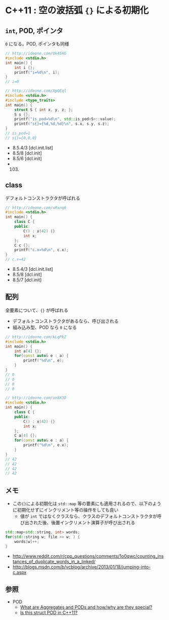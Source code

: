 # C++11 : 空の波括弧 `{}` による初期化

## `int`, POD, ポインタ

 `0` になる。POD, ポインタも同様

```C++
// http://ideone.com/Ok45HG
#include <stdio.h>
int main() {
    int i {};
    printf("i=%d\n", i);
}
// i=0
```


```C++
// http://ideone.com/XpQEql
#include <stdio.h>
#include <type_traits>
int main() {
    struct S { int x, y, z; };
    S s {};
    printf("is_pod=%d\n", std::is_pod<S>::value);
    printf("s{}={%d,%d,%d}\n", s.x, s.y, s.z);
}
// is_pod=1
// s{}={0,0,0}
```

 - 8.5.4/3 [dcl.init.list]
 - 8.5/8 [dcl.init]
 - 8.5/6 [dcl.init]
 - 103)


## class

デフォルトコンストラクタが呼ばれる

```C++
// http://ideone.com/uRxnq6
#include <stdio.h>
int main() {
    class C {
    public:
        C() : x(42) {}
        int x;
    };
    C c {};
    printf("c.x=%d\n", c.x);
}
// c.x=42
```

 - 8.5.4/3 [dcl.init.list]
 - 8.5/8 [dcl.init]
 - 8.5/7 [dcl.init]


## 配列

全要素について、`{}` が呼ばれる

 - デフォルトコンストラクタがあるなら、呼び出される
 - 組み込み型、POD なら `0` になる

```C++
// http://ideone.com/kLqPkZ
#include <stdio.h>
int main() {
    int a[4] {};
    for(const auto& e : a) {
        printf("%d\n", e);
    }
}
// 0
// 0
// 0
// 0
```

```C++
// http://ideone.com/ux8X3D
#include <stdio.h>
int main() {
    class C {
    public:
        C() : x(42) {}
        int x;
    };
    C a[4] {};
    for(const auto& e : a) {
        printf("%d\n", e.x);
    }
}
// 42
// 42
// 42
// 42
```

## メモ

 - この`{}`による初期化は `std::map` 等の要素にも適用されるので、以下のように初期化せずにインクリメント等の操作をしても良い
   - 値が `int` ではなくクラスなら、クラスのデフォルトコンストラクタが呼び出された後、後置インクリメント演算子が呼び出される

```C++
std::map<std::string, int> words;
for(std::string w; file >> w; ) {
    words[w]++;
}
```

 - http://www.reddit.com/r/cpp_questions/comments/1o0qwc/counting_instances_of_duplicate_words_in_a_linked/
 - http://blogs.msdn.com/b/vcblog/archive/2013/01/18/jumping-into-c.aspx


## 参照
 - POD
   - [What are Aggregates and PODs and how/why are they special?](http://stackoverflow.com/questions/4178175/what-are-aggregates-and-pods-and-how-why-are-they-special/7189821#7189821)
   - [Is this struct POD in C++11?](http://stackoverflow.com/questions/7169658/is-this-struct-pod-in-c11)

